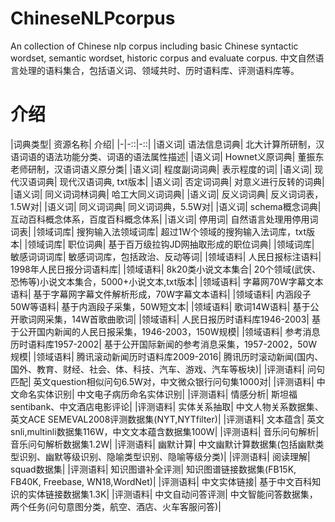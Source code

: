 # ChineseNLPcorpus
An collection of Chinese nlp corpus including basic Chinese syntactic wordset, semantic wordset, historic corpus and evaluate corpus. 中文自然语言处理的语料集合，包括语义词、领域共时、历时语料库、评测语料库等。

# 介绍 
|词典类型| 资源名称| 介绍|
|-|-::|-::|
|语义词| 语法信息词典| 北大计算所研制，汉语词语的语法功能分类、词语的语法属性描述|
|语义词| Hownet义原词典| 董振东老师研制，汉语词语义原分类|
|语义词| 程度副词词典| 表示程度的词|
|语义词| 现代汉语词典| 现代汉语词典, txt版本|
|语义词| 否定词词典| 对意义进行反转的词典|
|语义词| 同义词词林词典| 哈工大同义词词典|
|语义词| 反义词词典| 反义词词表，1.5W对|
|语义词| 同义词词典| 同义词词典，5.5W对|
|语义词| schema概念词典| 互动百科概念体系，百度百科概念体系|
|语义词| 停用词| 自然语言处理用停用词词表|
|领域词库| 搜狗输入法领域词库| 超过1W个领域的搜狗输入法词库，txt版本|
|领域词库| 职位词典| 基于百万级拉钩JD网抽取形成的职位词典|
|领域词库| 敏感词词词库| 敏感词词库，包括政治、反动等词|
|领域语料| 人民日报标注语料| 1998年人民日报分词语料库|
|领域语料| 8k20类小说文本集合| 20个领域(武侠、恐怖等)小说文本集合，5000+小说文本,txt版本|
|领域语料| 字幕网70W字幕文本语料| 基于字幕网字幕文件解析形成，70W字幕文本语料|
|领域语料| 内涵段子50W等语料| 基于内涵段子采集，50W短文本|
|领域语料| 歌词14W语料| 基于公开歌词网采集，14W首歌曲歌词|
|领域语料| 人民日报历时语料库1946-2003| 基于公开国内新闻的人民日报采集，1946-2003，150W规模|
|领域语料| 参考消息历时语料库1957-2002| 基于公开国际新闻的参考消息采集，1957-2002，50W规模|
|领域语料| 腾讯滚动新闻历时语料库2009-2016| 腾讯历时滚动新闻(国内、国外、教育、财经、社会、体、科技、汽车、游戏、汽车等板块)|
|评测语料| 问句匹配| 英文question相似问句6.5W对，中文微众银行问句集1000对|
|评测语料| 中文命名实体识别| 中文电子病历命名实体识别|
|评测语料| 情感分析| 斯坦福sentibank、中文酒店电影评论|
|评测语料| 实体关系抽取| 中文人物关系数据集、英文ACE SEMEVAL2008评测数据集(NYT,NYTfilter)|
|评测语料| 文本蕴含| 英文snli,multinli数据集116W，中文文本蕴含数据集100W|
|评测语料| 音乐问句解析| 音乐问句解析数据集1.2W|
|评测语料| 幽默计算| 中文幽默计算数据集(包括幽默类型识别、幽默等级识别、隐喻类型识别、隐喻等级分类)|
|评测语料| 阅读理解| squad数据集|
|评测语料| 知识图谱补全评测| 知识图谱链接数据集(FB15K, FB40K, Freebase, WN18,WordNet)|
|评测语料| 中文实体链接| 基于中文百科知识的实体链接数据集1.3K|
|评测语料| 中文自动问答评测| 中文智能问答数据集，两个任务(问句意图分类，航空、酒店、火车客服问答)|
